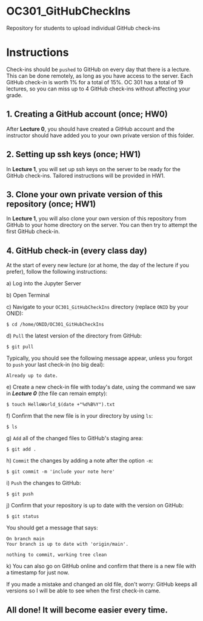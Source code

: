 # OC301_GitHubCheckIns
Repository for students to upload individual GitHub check-ins

# Instructions
Check-ins should be `pushed` to GitHub on every day that there is a lecture. This can be done remotely, as long as you have access to the server. Each GitHub check-in is worth 1\% for a total of 15\%. OC 301 has a total of 19 lectures, so you can miss up to 4 GitHub check-ins without affecting your grade.

## 1. Creating a GitHub account (once; HW0)
After **Lecture 0**, you should have created a GitHub account and the instructor should have added you to your own private version of this folder. 

## 2. Setting up ssh keys (once; HW1)
In **Lecture 1**, you will set up ssh keys on the server to be ready for the GitHub check-ins. Tailored instructions will be provided in HW1.

## 3. Clone your own private version of this repository (once; HW1)
In **Lecture 1**, you will also clone your own version of this repository from GitHub to your home directory on the server. You can then try to attempt the first GitHub check-in.

## 4. GitHub check-in (every class day)
At the start of every new lecture (or at home, the day of the lecture if you prefer), follow the following instructions:

a) Log into the Jupyter Server

b) Open Terminal

c) Navigate to your `OC301_GitHubCheckIns` directory (replace `ONID` by your ONID):

    $ cd /home/ONID/OC301_GitHubCheckIns

d) `Pull` the latest version of the directory from GitHub:

    $ git pull

Typically, you should see the following message appear, unless you forgot to `push` your last check-in (no big deal):

    Already up to date.

e) Create a new check-in file with today's date, using the command we saw in ***Lecture 0*** (the file can remain empty):

    $ touch HelloWorld_$(date +"%d%B%Y").txt

f) Confirm that the new file is in your directory by using `ls`:

    $ ls

g) `Add` all of the changed files to GitHub's staging area:

    $ git add .

h) `Commit` the changes by adding a note after the option `-m`:

    $ git commit -m 'include your note here'

i) `Push` the changes to GitHub:

    $ git push

j) Confirm that your repository is up to date with the version on GitHub:

    $ git status

You should get a message that says:

    On branch main
    Your branch is up to date with 'origin/main'.

    nothing to commit, working tree clean

k) You can also go on GitHub online and confirm that there is a new file with a timestamp for just now.

If you made a mistake and changed an old file, don't worry: GitHub keeps all versions so I will be able to see when the first check-in came.

## All done! It will become easier every time.